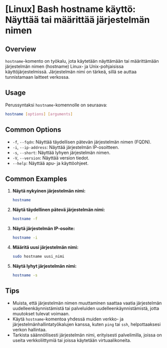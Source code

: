 # [Linux] Bash hostname käyttö: Näyttää tai määrittää järjestelmän nimen

## Overview
`hostname`-komento on työkalu, jota käytetään näyttämään tai määrittämään järjestelmän nimen (hostname) Linux- ja Unix-pohjaisissa käyttöjärjestelmissä. Järjestelmän nimi on tärkeä, sillä se auttaa tunnistamaan laitteet verkossa.

## Usage
Perussyntaksi `hostname`-komennolle on seuraava:

```bash
hostname [options] [arguments]
```

## Common Options
- `-f`, `--fqdn`: Näyttää täydellisen pätevän järjestelmän nimen (FQDN).
- `-i`, `--ip-address`: Näyttää järjestelmän IP-osoitteen.
- `-s`, `--short`: Näyttää lyhyen järjestelmän nimen.
- `-V`, `--version`: Näyttää version tiedot.
- `--help`: Näyttää apu- ja käyttöohjeet.

## Common Examples
1. **Näytä nykyinen järjestelmän nimi:**
   ```bash
   hostname
   ```

2. **Näytä täydellinen pätevä järjestelmän nimi:**
   ```bash
   hostname -f
   ```

3. **Näytä järjestelmän IP-osoite:**
   ```bash
   hostname -i
   ```

4. **Määritä uusi järjestelmän nimi:**
   ```bash
   sudo hostname uusi_nimi
   ```

5. **Näytä lyhyt järjestelmän nimi:**
   ```bash
   hostname -s
   ```

## Tips
- Muista, että järjestelmän nimen muuttaminen saattaa vaatia järjestelmän uudelleenkäynnistämistä tai palveluiden uudelleenkäynnistämistä, jotta muutokset tulevat voimaan.
- Käytä `hostname`-komentoa yhdessä muiden verkko- ja järjestelmänhallintatyökalujen kanssa, kuten `ping` tai `ssh`, helpottaaksesi verkon hallintaa.
- Tarkista säännöllisesti järjestelmän nimi, erityisesti palvelimilla, joissa on useita verkkoliittymiä tai joissa käytetään virtuaalikoneita.